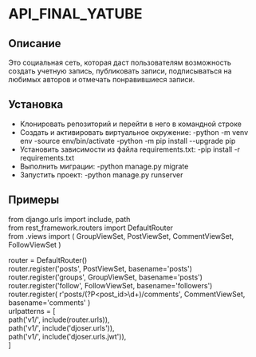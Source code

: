 # API_FINAL_YATUBE
## Описание

Это социальная сеть, которая даст пользователям возможность создать учетную запись, публиковать записи, подписываться на любимых авторов и отмечать понравившиеся записи.

## Установка

- Клонировать  репозиторий и перейти в него в командной строке
- Cоздать и активировать виртуальное окружение:
    -python -m venv env
    -source env/bin/activate
    -python -m pip install --upgrade pip
- Установить зависимости из файла requirements.txt:
    -pip install -r requirements.txt
- Выполнить миграции:
   -python manage.py migrate
- Запустить проект:
    -python manage.py runserver

## Примеры 
from django.urls import include, path  
from rest_framework.routers import DefaultRouter  
from .views import (
    GroupViewSet, PostViewSet, CommentViewSet, FollowViewSet
)

router = DefaultRouter()  
router.register('posts', PostViewSet, basename='posts')  
router.register('groups', GroupViewSet, basename='posts')  
router.register('follow', FollowViewSet, basename='followers')  
router.register(
    r'posts/(?P<post_id>\d+)/comments', CommentViewSet,
    basename='comments'
)  
urlpatterns = [  
    path('v1/', include(router.urls)),  
    path('v1/', include('djoser.urls')),  
    path('v1/', include('djoser.urls.jwt')),  
]
